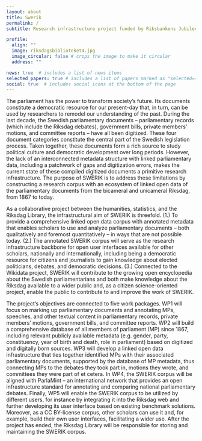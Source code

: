 ```yaml
---
layout: about
title: Swerik
permalink: /
subtitle: Research infrastructure project funded by Riksbankens Jubileumsfond

profile:
  align: ""
  image: riksdagsbiblioteket4.jpg
  image_circular: false # crops the image to make it circular
  address: ""

news: true  # includes a list of news items
selected_papers: true # includes a list of papers marked as "selected={true}"
social: true  # includes social icons at the bottom of the page
---
```


The parliament has the power to transform society’s future. Its documents constitute a democratic resource for our present-day that, in turn, can be used by researchers to remodel our understanding of the past. During the last decade, the Swedish parliamentary documents – parliamentary records (which include the Riksdag debates), government bills, private members’ motions, and committee reports – have all been digitized. These four document categories constitute the central part of the Swedish legislation process. Taken together, these documents form a rich source to study political culture and democratic development over long periods. However, the lack of an interconnected metadata structure with linked parliamentary data, including a patchwork of gaps and digitization errors, makes the current state of these compiled digitized documents a primitive research infrastructure. The purpose of SWERIK is to address these limitations by constructing a research corpus with an ecosystem of linked open data of the parliamentary documents from the bicameral and unicameral Riksdag, from 1867 to today. 

As a collaborative project between the humanities, statistics, and the Riksdag Library, the infrastructural aim of SWERIK is threefold. (1.) To provide a comprehensive linked open data corpus with annotated metadata that enables scholars to use and analyze parliamentary documents – both qualitatively and foremost quantitatively – in ways that are not possible today. (2.) The annotated SWERIK corpus will serve as the research infrastructure backbone for open user interfaces available for other scholars, nationally and internationally, including being a democratic resource for citizens and journalists to gain knowledge about elected politicians, debates, and democratic decisions. (3.) Connected to the Wikidata project, SWERIK will contribute to the growing open encyclopedia about the Swedish parliamentarians and both make knowledge about the Riksdag available to a wider public and, as a citizen science-oriented project, enable the public to contribute to and improve the work of SWERIK. 

The project’s objectives are connected to five work packages. WP1 will focus on marking up parliamentary documents and annotating MPs, speeches, and other textual content in parliamentary records, private members’ motions, government bills, and committee reports. WP2 will build a comprehensive database of all members of parliament (MP) since 1867, including relevant publicly available metadata (e.g. gender, party, constituency, year of birth and death, role in parliament) based on digitized and digitally born sources. WP3 will develop a linked open data infrastructure that ties together identified MPs with their associated parliamentary documents, supported by the database of MP metadata, thus connecting MPs to the debates they took part in, motions they wrote, and committees they were part of et cetera. In WP4, the SWERIK corpus will be aligned with ParlaMint – an international network that provides an open infrastructure standard for annotating and comparing national parliamentary debates. Finally, WP5 will enable the SWERIK corpus to be utilized by different users, for instance by integrating it into the Riksdag web and further developing its user interface based on existing benchmark solutions. Moreover, as a CC BY-license corpus, other scholars can use it and, for example, build their own user interfaces, facilitating a wider use. After the project has ended, the Riksdag Library will be responsible for storing and maintaining the SWERIK corpus.
